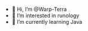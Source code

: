 - 👋 Hi, I’m @Warp-Terra
- 👀 I’m interested in runology
- 🌱 I’m currently learning Java

<!---
Warp-Terra/Warp-Terra is a ✨ special ✨ repository because its `README.md` (this file) appears on your GitHub profile.
You can click the Preview link to take a look at your changes.
--->
